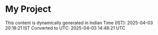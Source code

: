 # My Project

This content is dynamically generated in Indian Time (IST): 2025-04-03 20:18:21 IST
Converted to UTC: 2025-04-03 14:48:21 UTC
